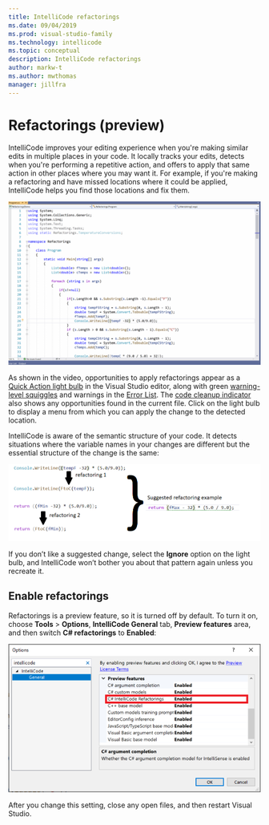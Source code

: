 ```yaml
---
title: IntelliCode refactorings
ms.date: 09/04/2019
ms.prod: visual-studio-family
ms.technology: intellicode
ms.topic: conceptual
description: IntelliCode refactorings
author: markw-t
ms.author: mwthomas
manager: jillfra
---
```

# Refactorings (preview)

IntelliCode improves your editing experience when you're making similar edits in multiple places in your code. It locally tracks your edits, detects when you're performing a repetitive action, and offers to apply that same action in other places where you may want it. For example, if you're making a refactoring and have missed locations where it could be applied, IntelliCode helps you find those locations and fix them.

![Animation showing refactorings experience in Visual Studio](media/intellicode-refactorings.gif)

As shown in the video, opportunities to apply refactorings appear as a [Quick Action light bulb](/visualstudio/ide/quick-actions) in the Visual Studio editor, along with green [warning-level squiggles](/visualstudio/get-started/csharp/visual-studio-ide#popular-productivity-features) and warnings in the [Error List](/visualstudio/ide/reference/error-list-window). The [code cleanup indicator](/visualstudio/ide/find-and-fix-code-errors?#run-code-cleanup) also shows any opportunities found in the current file. Click on the light bulb to display a menu from which you can apply the change to the detected location.

IntelliCode is aware of the semantic structure of your code. It detects situations where the variable names in your changes are different but the essential structure of the change is the same:

![Illustration of refactorings showing how repeated edits lead to finding other refactorings](media/refactorings-illustrated.png)

If you don’t like a suggested change, select the **Ignore** option on the light bulb, and IntelliCode won’t bother you about that pattern again unless you recreate it. 

## Enable refactorings
Refactorings is a preview feature, so it is turned off by default. 
To turn it on, choose **Tools** > **Options**, **IntelliCode General** tab, **Preview features** area, and then switch **C# refactorings** to **Enabled**:

![Tools-Options showing the IntelliCode General tab with refactorings turned on](media/refactorings-toolsoptions.png)

After you change this setting, close any open files, and then restart Visual Studio.
